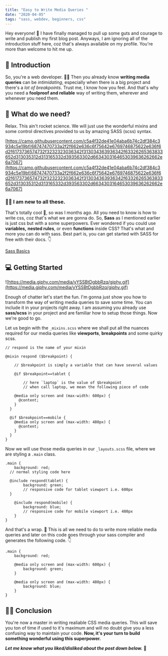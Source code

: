 ```yaml
---
title: "Easy to Write Media Queries "
date: "2020-04-05"
tags: "sass, webdev, beginners, css"
---
```


Hey everyone! 👋 I have finally managed to pull up some guts and courage to write and publish my first blog post. Anyways, I am ignoring all of the introduction stuff here, coz that's always available on my profile. You're more than welcome to hit me up. 

## 🚩 Introduction

So, you're a web developer. 👩‍💻 Then you already know **writing media queries** can be *intimidating*, especially when there is a big project and there's a *lot of breakpoints*. Trust me, I know how you feel. And that's why you need a **foolproof and reliable** way of writing them, wherever and whenever you need them.

## 👀 What do we need?

Relax. This ain't rocket science. We will just use the wonderful mixins and some control directives provided to us by amazing SASS (scss) syntax. 

[https://camo.githubusercontent.com/c5a4f32de41e04aba6b74c2df384c3934c5e19bf/68747470733a2f2f662e636c6f75642e6769746875622e636f6d2f6173736574732f3232323036342f313034363936342f63326265363833652d313035312d313165332d393563302d6634303164653039636262662e6a7067](https://camo.githubusercontent.com/c5a4f32de41e04aba6b74c2df384c3934c5e19bf/68747470733a2f2f662e636c6f75642e6769746875622e636f6d2f6173736574732f3232323036342f313034363936342f63326265363833652d313035312d313165332d393563302d6634303164653039636262662e6a7067)

### 🤷‍♂️ I am new to all these.

That's totally cool 🤙, so was I months ago. All you need to know is how to write css, coz that's what we are gonna do. So, **Sass** as I mentioned earlier is just css but with a some superpowers. Ever wondered if you could use **variables,** **nested rules**, or even **functions** inside CSS? That's what and more you can do with sass. Best part is, you can get started with SASS for free with their docs. 👇

[Sass Basics](https://sass-lang.com/guide)

## 💻 Getting Started

![https://media.giphy.com/media/yYSSBtDgbbRzq/giphy.gif](https://media.giphy.com/media/yYSSBtDgbbRzq/giphy.gif)

Enough of chatter let's start the fun. I'm gonna just show you how to transform the way of writing media queries to save some time. You can include it in your projects right away. I am assuming you already use **sass/scss** in your project and are familiar how to setup those things. Now we're good to go.

Let us begin with the `_mixins.scss` where we shall put all the nuances required for our media queries like **viewports**, **breakpoints** and some quirky scss.

    // respond is the name of your mixin
    
    @mixin respond ($breakpoint) {
    
    	// $breakpoint is simply a variable that can have several values
    
    	@if $breakpoint==tablet {
    
    		// here `laptop` is the value of $breakpoint
    		// when call laptop, we mean the following piece of code		
    
        @media only screen and (max-width: 600px) {
          @content;
        }
      }
      
      @if $breakpoint==mobile {
        @media only screen and (max-width: 480px) {
          @content;
        }
      }
    }

Now we will use those media queries in our `_layouts.scss` file, where we are styling a `.main` class.

    .main {
    	background: red;
      // normal styling code here
    
      @include respond(tablet) {
    		background: green;
    		// responsive code for tablet viewport i.e. 600px
      }
    
    	@include respond(mobile) {
    		background: blue;
    		// responsive code for mobile viewport i.e. 480px	
    	}
    }

And that's a wrap. 🎉 This is all we need to do to write more reliable media queries and later on this code goes through your sass compiler and generates the following code. 👇

    .main {
    	background: red;
    
    	@media only screen and (max-width: 600px) {
    		background: green;
    	}
    
    	@media only screen and (max-width: 480px) {
    		background: blue;
    	}
    }

## 🙇‍♂️ Conclusion

You're now a master in writing realiable CSS media queries. This will save you ton of time if used to it's maximum and will no doubt give you a less confusing way to maintain your code. **Now, it's your turn to build something wonderful using this superpower.** 

***Let me know what you liked/disliked about the post down below.*** 🤩